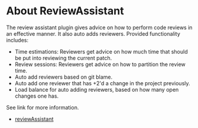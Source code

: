 # About ReviewAssistant

The review assistant plugin gives advice on how to perform code reviews in an effective manner. It also auto adds reviewers. Provided functionality includes:

- Time estimations: Reviewers get advice on how much time that should be put into reviewing the current patch.
- Review sessions: Reviewers get advice on how to partition the review time.
- Auto add reviewers based on git blame.
- Auto add one reviewer that has +2'd a change in the project previously.
- Load balance for auto adding reviewers, based on how many open changes one has.

See link for more information.
- [reviewAssistant](https://github.com/ReviewAssistant/reviewassistant)
